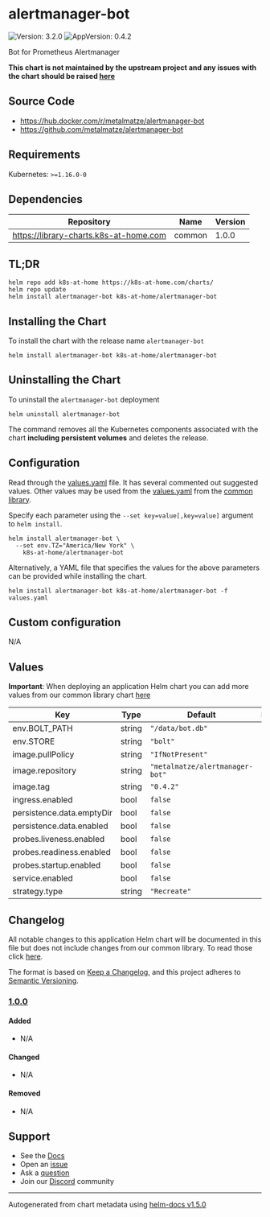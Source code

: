 # alertmanager-bot

![Version: 3.2.0](https://img.shields.io/badge/Version-3.2.0-informational?style=flat-square) ![AppVersion: 0.4.2](https://img.shields.io/badge/AppVersion-0.4.2-informational?style=flat-square)

Bot for Prometheus Alertmanager

**This chart is not maintained by the upstream project and any issues with the chart should be raised [here](https://github.com/k8s-at-home/charts/issues/new/choose)**

## Source Code

* <https://hub.docker.com/r/metalmatze/alertmanager-bot>
* <https://github.com/metalmatze/alertmanager-bot>

## Requirements

Kubernetes: `>=1.16.0-0`

## Dependencies

| Repository | Name | Version |
|------------|------|---------|
| https://library-charts.k8s-at-home.com | common | 1.0.0 |

## TL;DR

```console
helm repo add k8s-at-home https://k8s-at-home.com/charts/
helm repo update
helm install alertmanager-bot k8s-at-home/alertmanager-bot
```

## Installing the Chart

To install the chart with the release name `alertmanager-bot`

```console
helm install alertmanager-bot k8s-at-home/alertmanager-bot
```

## Uninstalling the Chart

To uninstall the `alertmanager-bot` deployment

```console
helm uninstall alertmanager-bot
```

The command removes all the Kubernetes components associated with the chart **including persistent volumes** and deletes the release.

## Configuration

Read through the [values.yaml](./values.yaml) file. It has several commented out suggested values.
Other values may be used from the [values.yaml](../common/values.yaml) from the [common library](../common).

Specify each parameter using the `--set key=value[,key=value]` argument to `helm install`.

```console
helm install alertmanager-bot \
  --set env.TZ="America/New York" \
    k8s-at-home/alertmanager-bot
```

Alternatively, a YAML file that specifies the values for the above parameters can be provided while installing the chart.

```console
helm install alertmanager-bot k8s-at-home/alertmanager-bot -f values.yaml
```

## Custom configuration

N/A

## Values

**Important**: When deploying an application Helm chart you can add more values from our common library chart [here](https://github.com/k8s-at-home/charts/tree/master/charts/common/)

| Key | Type | Default | Description |
|-----|------|---------|-------------|
| env.BOLT_PATH | string | `"/data/bot.db"` |  |
| env.STORE | string | `"bolt"` |  |
| image.pullPolicy | string | `"IfNotPresent"` |  |
| image.repository | string | `"metalmatze/alertmanager-bot"` |  |
| image.tag | string | `"0.4.2"` |  |
| ingress.enabled | bool | `false` |  |
| persistence.data.emptyDir | bool | `false` |  |
| persistence.data.enabled | bool | `false` |  |
| probes.liveness.enabled | bool | `false` |  |
| probes.readiness.enabled | bool | `false` |  |
| probes.startup.enabled | bool | `false` |  |
| service.enabled | bool | `false` |  |
| strategy.type | string | `"Recreate"` |  |

## Changelog

All notable changes to this application Helm chart will be documented in this file but does not include changes from our common library. To read those click [here](https://github.com/k8s-at-home/library-charts/tree/main/charts/stable/common#changelog).

The format is based on [Keep a Changelog](https://keepachangelog.com/en/1.0.0/), and this project adheres to [Semantic Versioning](https://semver.org/spec/v2.0.0.html).

### [1.0.0]

#### Added

- N/A

#### Changed

- N/A

#### Removed

- N/A

[1.0.0]: #1.0.0

## Support

- See the [Docs](https://docs.k8s-at-home.com/our-helm-charts/getting-started/)
- Open an [issue](https://github.com/k8s-at-home/charts/issues/new/choose)
- Ask a [question](https://github.com/k8s-at-home/organization/discussions)
- Join our [Discord](https://discord.gg/sTMX7Vh) community

----------------------------------------------
Autogenerated from chart metadata using [helm-docs v1.5.0](https://github.com/norwoodj/helm-docs/releases/v1.5.0)